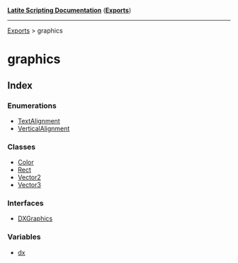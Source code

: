 [**Latite Scripting Documentation**](../README.md) ([**Exports**](../exports.md))

---

[Exports](../exports.md) > graphics

# graphics

## Index

### Enumerations

- [TextAlignment](enumerations/enumeration.TextAlignment.md)
- [VerticalAlignment](enumerations/enumeration.VerticalAlignment.md)

### Classes

- [Color](classes/class.Color.md)
- [Rect](classes/class.Rect.md)
- [Vector2](classes/class.Vector2.md)
- [Vector3](classes/class.Vector3.md)

### Interfaces

- [DXGraphics](interfaces/interface.DXGraphics.md)

### Variables

- [dx](variables/variable.dx.md)
